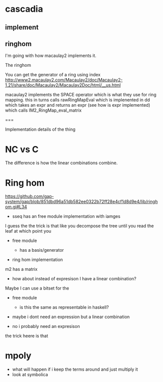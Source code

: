 # cascadia

## implement


## ringhom
I'm going with how macaulay2 implements it. 

The ringhom 


You can get the generator of a ring using index
http://www2.macaulay2.com/Macaulay2/doc/Macaulay2-1.21/share/doc/Macaulay2/Macaulay2Doc/html/__us.html

macaulay2 implements the SPACE operator which is what they use for ring mapping.
 this in turns calls rawRingMapEval which is implenented in dd which takes an expr and returns an expr (see how is expr implemented)
which calls IM2_RingMap_eval_matrix



===


Implementation details of the thing


# NC vs C
The difference is how the linear combinations combine.


# Ring hom

https://github.com/gap-system/gap/blob/851dbd96a51db582ee0322b72ff28e4cf1d8d9e4/lib/ringhom.gi#L34

* sseq has an free module implementation with iamges

I guess the the trick is that like you decompose the tree until you read the leaf at which point you 

* free module
    * has a basis/generator

* ring hom implementation

m2 has a matrix

* how about instead of expresison I have a linear combination?

Maybe I can use a bitset for the 

* free module
    * is this the same as representable in haskell?


* maybe i dont need an expression but a linear combination


* no i probably need an expresison

the trick heere is that 


# mpoly

* what will happen if i keep the terms around and just multiply it 
* look at symbolica